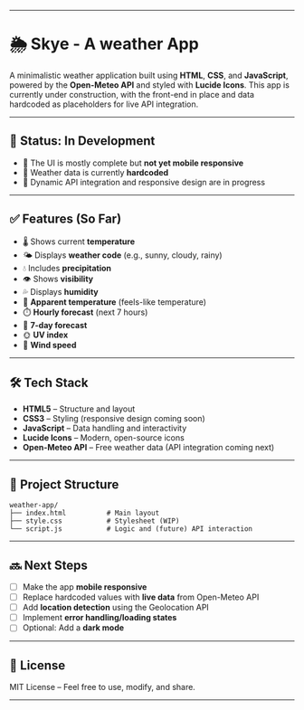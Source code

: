 
---

# 🌦️ Skye - A weather App

A minimalistic weather application built using **HTML**, **CSS**, and **JavaScript**, powered by the **Open-Meteo API** and styled with **Lucide Icons**. This app is currently under construction, with the front-end in place and data hardcoded as placeholders for live API integration.

---

## 🚧 Status: In Development

- 🔧 The UI is mostly complete but **not yet mobile responsive**
- 💾 Weather data is currently **hardcoded**
- 🔄 Dynamic API integration and responsive design are in progress

---

## ✅ Features (So Far)

- 🌡️ Shows current **temperature**
- 🌤️ Displays **weather code** (e.g., sunny, cloudy, rainy)
- 💧 Includes **precipitation**
- 👁️ Shows **visibility**
- 💦 Displays **humidity**
- 🧊 **Apparent temperature** (feels-like temperature)
- ⏱️ **Hourly forecast** (next 7 hours)
- 📅 **7-day forecast**
- 🌞 **UV index**
- 💨 **Wind speed**

---

## 🛠 Tech Stack

- **HTML5** – Structure and layout
- **CSS3** – Styling (responsive design coming soon)
- **JavaScript** – Data handling and interactivity
- **Lucide Icons** – Modern, open-source icons
- **Open-Meteo API** – Free weather data (API integration coming next)

---

## 📁 Project Structure

```
weather-app/
├── index.html          # Main layout
├── style.css           # Stylesheet (WIP)
└── script.js           # Logic and (future) API interaction
```

---

## 🔜 Next Steps

- [ ] Make the app **mobile responsive**
- [ ] Replace hardcoded values with **live data** from Open-Meteo API
- [ ] Add **location detection** using the Geolocation API
- [ ] Implement **error handling/loading states**
- [ ] Optional: Add a **dark mode**

---

## 📄 License

MIT License – Feel free to use, modify, and share.

---
